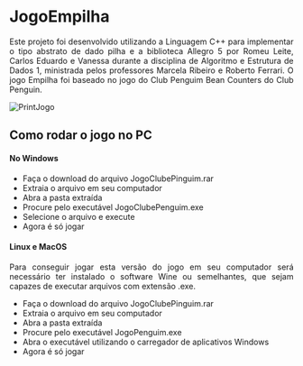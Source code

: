 # JogoEmpilha

<p align="justify"> Este projeto foi desenvolvido utilizando a Linguagem C++ para implementar o tipo abstrato de dado pilha e a biblioteca Allegro 5 por Romeu Leite, Carlos Eduardo e Vanessa durante a disciplina de Algoritmo e Estrutura de  Dados 1, ministrada pelos
professores Marcela Ribeiro e Roberto Ferrari. O jogo Empilha foi baseado no jogo do Club Penguim Bean Counters do Club Penguin.</p>

![PrintJogo](https://user-images.githubusercontent.com/119366384/204397631-0b4da64e-be76-4e73-a360-14e4236eb5f3.png)

## Como rodar o jogo no PC

#### No Windows
- Faça o download do arquivo JogoClubePinguim.rar
- Extraia o arquivo em seu computador
- Abra a pasta extraída
- Procure pelo executável JogoClubePenguim.exe
- Selecione o arquivo e execute
- Agora é só jogar

#### Linux e MacOS
<p align="justify"> Para conseguir jogar esta versão do jogo em seu computador será necessário ter instalado o software Wine ou semelhantes, que sejam capazes de 
executar arquivos com extensão .exe.</p>

- Faça o download do arquivo JogoClubePinguim.rar
- Extraia o arquivo em seu computador
- Abra a pasta extraída
- Procure pelo executável JogoPenguim.exe
- Abra o executável utilizando o carregador de aplicativos Windows
- Agora é só jogar

